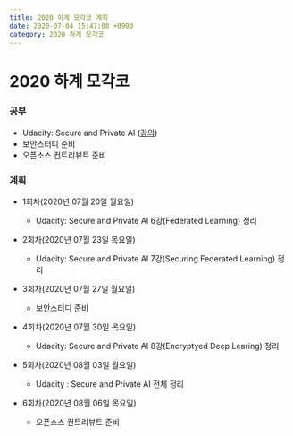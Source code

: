 ```yaml
---
title: 2020 하계 모각코 계획
date: 2020-07-04 15:47:00 +0900
category: 2020 하계 모각코
---
```


# 2020 하계 모각코   
### 공부   
* Udacity: Secure and Private AI ([강의](https://classroom.udacity.com/courses/ud185))
* 보안스터디 준비   
* 오픈소스 컨트리뷰트 준비         

### 계획
* 1회차(2020년 07월 20일 월요일)   
	* Udacity: Secure and Private AI 6강(Federated Learning) 정리   

* 2회차(2020년 07월 23일 목요일)   
	* Udacity: Secure and Private AI 7강(Securing Federated Learning) 정리   

* 3회차(2020년 07월 27일 월요일)   
	* 보안스터디 준비   

* 4회차(2020년 07월 30일 목요일)   
	* Udacity: Secure and Private AI 8강(Encryptyed Deep Learing) 정리   

* 5회차(2020년 08월 03일 월요일)
	* Udacity : Secure and Private AI 전체 정리   

* 6회차(2020년 08월 06일 목요일)   
	* 오픈소스 컨트리뷰트 준비     
